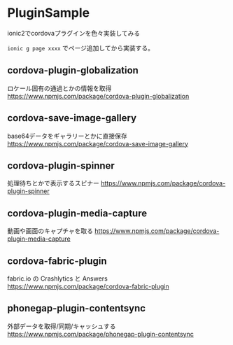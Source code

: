 # PluginSample
ionic2でcordovaプラグインを色々実装してみる

`ionic g page xxxx`
でページ追加してから実装する。




## cordova-plugin-globalization
ロケール固有の通過とかの情報を取得
https://www.npmjs.com/package/cordova-plugin-globalization


## cordova-save-image-gallery
base64データをギャラリーとかに直接保存
https://www.npmjs.com/package/cordova-save-image-gallery


## cordova-plugin-spinner
処理待ちとかで表示するスピナー
https://www.npmjs.com/package/cordova-plugin-spinner


## cordova-plugin-media-capture
動画や画面のキャプチャを取る
https://www.npmjs.com/package/cordova-plugin-media-capture


## cordova-fabric-plugin
fabric.io の Crashlytics と Answers
https://www.npmjs.com/package/cordova-fabric-plugin


## phonegap-plugin-contentsync
外部データを取得/同期/キャッシュする
https://www.npmjs.com/package/phonegap-plugin-contentsync
